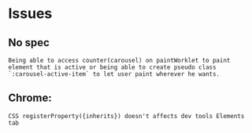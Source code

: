 # Issues

## No spec
    Being able to access counter(carousel) on paintWorklet to paint element that is active or being able to create pseudo class `:carousel-active-item` to let user paint wherever he wants.

## Chrome:
    CSS registerProperty({inherits}) doesn't affects dev tools Elements tab